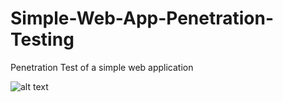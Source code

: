 # Simple-Web-App-Penetration-Testing
Penetration Test of a simple web application

![alt text](https://image.ibb.co/gVs3En/p1t1.png)
